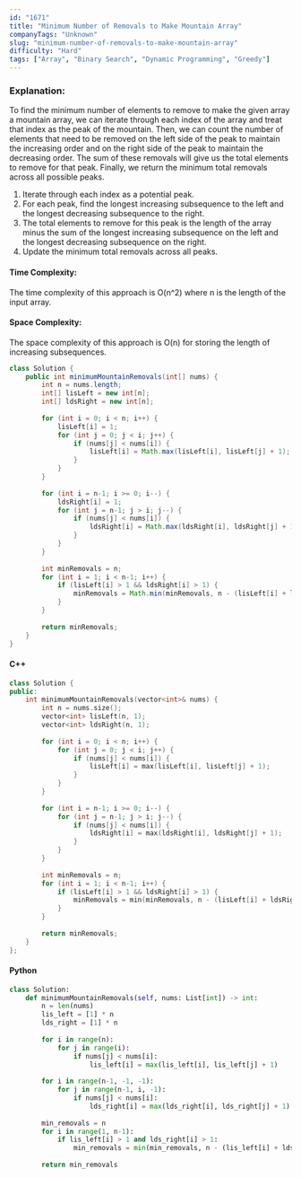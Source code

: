 ```yaml
---
id: "1671"
title: "Minimum Number of Removals to Make Mountain Array"
companyTags: "Unknown"
slug: "minimum-number-of-removals-to-make-mountain-array"
difficulty: "Hard"
tags: ["Array", "Binary Search", "Dynamic Programming", "Greedy"]
---
```


### Explanation:
To find the minimum number of elements to remove to make the given array a mountain array, we can iterate through each index of the array and treat that index as the peak of the mountain. Then, we can count the number of elements that need to be removed on the left side of the peak to maintain the increasing order and on the right side of the peak to maintain the decreasing order. The sum of these removals will give us the total elements to remove for that peak. Finally, we return the minimum total removals across all possible peaks.

1. Iterate through each index as a potential peak.
2. For each peak, find the longest increasing subsequence to the left and the longest decreasing subsequence to the right.
3. The total elements to remove for this peak is the length of the array minus the sum of the longest increasing subsequence on the left and the longest decreasing subsequence on the right.
4. Update the minimum total removals across all peaks.

#### Time Complexity:
The time complexity of this approach is O(n^2) where n is the length of the input array.

#### Space Complexity:
The space complexity of this approach is O(n) for storing the length of increasing subsequences.

```java
class Solution {
    public int minimumMountainRemovals(int[] nums) {
        int n = nums.length;
        int[] lisLeft = new int[n];
        int[] ldsRight = new int[n];
        
        for (int i = 0; i < n; i++) {
            lisLeft[i] = 1;
            for (int j = 0; j < i; j++) {
                if (nums[j] < nums[i]) {
                    lisLeft[i] = Math.max(lisLeft[i], lisLeft[j] + 1);
                }
            }
        }
        
        for (int i = n-1; i >= 0; i--) {
            ldsRight[i] = 1;
            for (int j = n-1; j > i; j--) {
                if (nums[j] < nums[i]) {
                    ldsRight[i] = Math.max(ldsRight[i], ldsRight[j] + 1);
                }
            }
        }
        
        int minRemovals = n;
        for (int i = 1; i < n-1; i++) {
            if (lisLeft[i] > 1 && ldsRight[i] > 1) {
                minRemovals = Math.min(minRemovals, n - (lisLeft[i] + ldsRight[i] - 1));
            }
        }
        
        return minRemovals;
    }
}
```

#### C++
```cpp
class Solution {
public:
    int minimumMountainRemovals(vector<int>& nums) {
        int n = nums.size();
        vector<int> lisLeft(n, 1);
        vector<int> ldsRight(n, 1);
        
        for (int i = 0; i < n; i++) {
            for (int j = 0; j < i; j++) {
                if (nums[j] < nums[i]) {
                    lisLeft[i] = max(lisLeft[i], lisLeft[j] + 1);
                }
            }
        }
        
        for (int i = n-1; i >= 0; i--) {
            for (int j = n-1; j > i; j--) {
                if (nums[j] < nums[i]) {
                    ldsRight[i] = max(ldsRight[i], ldsRight[j] + 1);
                }
            }
        }
        
        int minRemovals = n;
        for (int i = 1; i < n-1; i++) {
            if (lisLeft[i] > 1 && ldsRight[i] > 1) {
                minRemovals = min(minRemovals, n - (lisLeft[i] + ldsRight[i] - 1));
            }
        }
        
        return minRemovals;
    }
};
```

#### Python
```python
class Solution:
    def minimumMountainRemovals(self, nums: List[int]) -> int:
        n = len(nums)
        lis_left = [1] * n
        lds_right = [1] * n
        
        for i in range(n):
            for j in range(i):
                if nums[j] < nums[i]:
                    lis_left[i] = max(lis_left[i], lis_left[j] + 1)
        
        for i in range(n-1, -1, -1):
            for j in range(n-1, i, -1):
                if nums[j] < nums[i]:
                    lds_right[i] = max(lds_right[i], lds_right[j] + 1)
        
        min_removals = n
        for i in range(1, n-1):
            if lis_left[i] > 1 and lds_right[i] > 1:
                min_removals = min(min_removals, n - (lis_left[i] + lds_right[i] - 1))
        
        return min_removals
```